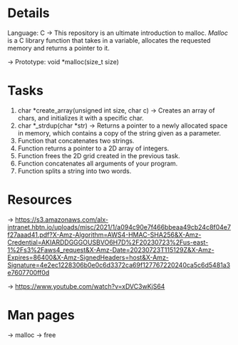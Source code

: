 # Details
Language: C
-> This repository is an ultimate introduction to malloc. *Malloc* is a C library function that takes in a variable, allocates the requested memory and returns a pointer to it.

-> Prototype: void \*malloc(size_t size)

# Tasks
1. char \*create_array(unsigned int size, char c) -> Creates an array of chars, and initializes it with a specific char.
2. char \*\_strdup(char \*str) -> Returns a pointer to a newly allocated space in memory, which contains a copy of the string given as a parameter.
3. Function that concatenates two strings.
4. Function returns a pointer to a 2D array of integers.
5. Function frees the 2D grid created in the previous task.
6. Function concatenates all arguments of your program.
7. Function splits a string into two words.

# Resources
-> https://s3.amazonaws.com/alx-intranet.hbtn.io/uploads/misc/2021/1/a094c90e7f466bbeaa49cb24c8f04e7f27aaad41.pdf?X-Amz-Algorithm=AWS4-HMAC-SHA256&X-Amz-Credential=AKIARDDGGGOUSBVO6H7D%2F20230723%2Fus-east-1%2Fs3%2Faws4_request&X-Amz-Date=20230723T115129Z&X-Amz-Expires=86400&X-Amz-SignedHeaders=host&X-Amz-Signature=4e2ec1228306b0e0c6d3372ca69f127767220240ca5c6d5481a3e7607700ff0d

-> https://www.youtube.com/watch?v=xDVC3wKjS64

# Man pages
-> malloc
-> free
